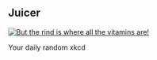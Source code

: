 ## Juicer
[![But the rind is where all the vitamins are!](https://imgs.xkcd.com/comics/juicer.png)](https://xkcd.com/1265/ "But the rind is where all the vitamins are!")

Your daily random xkcd
